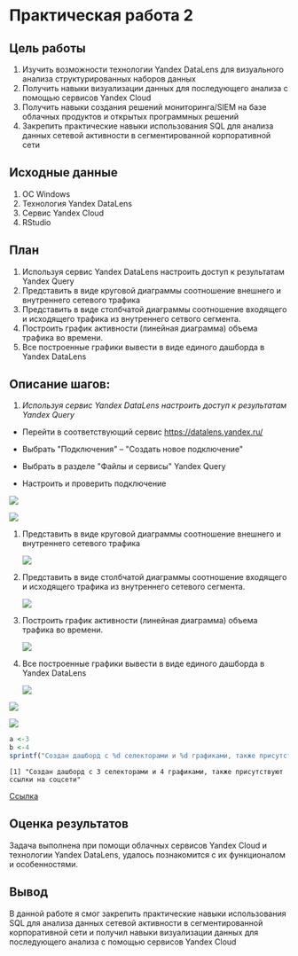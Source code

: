 Практическая работа 2
================

## Цель работы

1.  Изучить возможности технологии Yandex DataLens для визуального
    анализа структурированных наборов данных
2.  Получить навыки визуализации данных для последующего анализа с
    помощью сервисов Yandex Cloud
3.  Получить навыки создания решений мониторинга/SIEM на базе облачных
    продуктов и открытых программных решений
4.  Закрепить практические навыки использования SQL для анализа данных
    сетевой активности в сегментированной корпоративной сети

## Исходные данные

1.  ОС Windows
2.  Технология Yandex DataLens
3.  Сервис Yandex Cloud
4.  RStudio

## План

1.  Используя сервис Yandex DataLens настроить доступ к результатам
    Yandex Query
2.  Представить в виде круговой диаграммы соотношение внешнего и
    внутреннего сетевого трафика
3.  Представить в виде столбчатой диаграммы соотношение входящего и
    исходящего трафика из внутреннего сетвого сегмента.
4.  Построить график активности (линейная диаграмма) объема трафика во
    времени.
5.  Все построенные графики вывести в виде единого дашборда в Yandex
    DataLens

## Описание шагов:

1.  *Используя сервис Yandex DataLens настроить доступ к результатам
    Yandex Query*

-   Перейти в соответствующий сервис https://datalens.yandex.ru/

-   Выбрать "Подключения" – "Создать новое подключение"

-   Выбрать в разделе "Файлы и сервисы" Yandex Query

-   Настроить и проверить подключение

![](foto/1.png)

![](foto/2.png)

1.  Представить в виде круговой диаграммы соотношение внешнего и
    внутреннего сетевого трафика

    ![](foto/3.png)

2.  Представить в виде столбчатой диаграммы соотношение входящего и
    исходящего трафика из внутреннего сетевого сегмента.

    ![](foto/4.png)

3.  Построить график активности (линейная диаграмма) объема трафика во
    времени.

    ![](foto/5.png)

4.  Все построенные графики вывести в виде единого дашборда в Yandex
    DataLens

    ![](foto/6.png)

![](foto/6.1.png)

![](foto/6.2.png)

``` r
a <-3
b <-4
sprintf("Создан дашборд с %d селекторами и %d графиками, также присутствуют ссылки на соцсети", a,b )
```

    [1] "Создан дашборд с 3 селекторами и 4 графиками, также присутствуют ссылки на соцсети"

[Ссылка](https://datalens.yandex.cloud/lukirsseykr69-komkov-andrey)

## Оценка результатов

Задача выполнена при помощи облачных сервисов Yandex Cloud и технологии
Yandex DataLens, удалось познакомится с их функционалом и особенностями.

## Вывод

В данной работе я смог закрепить практические навыки использования SQL
для анализа данных сетевой активности в сегментированной корпоративной
сети и получил навыки визуализации данных для последующего анализа с
помощью сервисов Yandex Cloud
